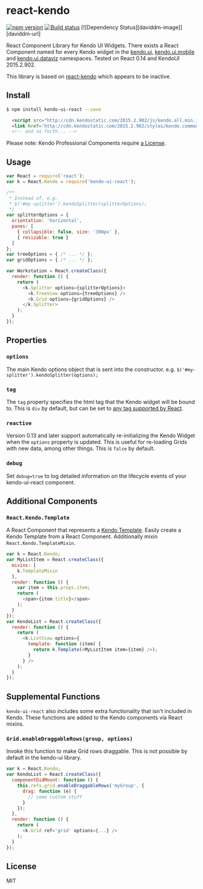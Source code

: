 # react-kendo

[![npm version][npm-image]][npm-url]
[![Build status][travis-image]][travis-url]
[![Dependency Status][daviddm-image]][daviddm-url]

React Component Library for Kendo UI Widgets. There exists a React Component
named for every Kendo widget in the
[kendo.ui](http://docs.telerik.com/kendo-ui/api/javascript/ui/ui), [kendo.ui.mobile](http://docs.telerik.com/kendo-ui/api/javascript/mobile/application) and [kendo.ui.dataviz](http://docs.telerik.com/kendo-ui/api/javascript/dataviz/ui/) namespaces.
Tested on React 0.14 and KendoUI 2015.2.902.

This library is based on [react-kendo](https://github.com/tjwebb/react-kendo) which appears to be inactive.

## Install

```sh
$ npm install kendo-ui-react --save
```

```html
  <script src="http://cdn.kendostatic.com/2015.2.902/js/kendo.all.min.js"></script>
  <link href='http://cdn.kendostatic.com/2015.2.902/styles/kendo.common.min.css' rel='stylesheet'>
  <!-- and so forth... -->
```

Please note: Kendo Professional Components require
[a License](http://www.telerik.com/purchase/kendo-ui).

## Usage
```js
var React = require('react');
var k = React.Kendo = require('kendo-ui-react');

/**
 * Instead of, e.g.
 * $('#my-splitter').kendoSplitter(splitterOptions);
 */
var splitterOptions = {
  orientation: 'horizontal',
  panes: [
    { collapsible: false, size: '300px' },
    { resizable: true }
  ]
};
var treeOptions = { /* ... */ };
var gridOptions = { /* ... */ };

var Workstation = React.createClass({
  render: function () {
    return (
      <k.Splitter options={splitterOptions}>
        <k.TreeView options={treeOptions} />
        <k.Grid options={gridOptions} />
      </k.Splitter>
    );
  }
});
```

## Properties

### `options`
The main Kendo options object that is sent into the constructor. e.g.
`$('#my-splitter').kendoSplitter(options);`

### `tag`
The `tag` property specifies the html tag that the Kendo widget will be bound
to. This is `div` by default, but can be set to
[any tag supported by React](http://facebook.github.io/react/docs/tags-and-attributes.html#html-elements).

### `reactive`
Version 0.13 and later support automatically re-initializing the Kendo Widget
when the `options` property is updated. This is useful for re-loading Grids
with new data, among other things. This is `false` by default.

### `debug`
Set `debug=true` to log detailed information on the lifecycle events of your
kendo-ui-react component.

## Additional Components

### `React.Kendo.Template`

A React Component that represents a [Kendo Template](http://docs.telerik.com/kendo-ui/framework/templates/overview).
Easily create a Kendo Template from a React Component. Additionally mixin
`React.Kendo.TemplateMixin`.

```js
var k = React.Kendo;
var MyListItem = React.createClass({
  mixins: [
    k.TemplateMixin
  ],
  render: function () {
    var item = this.props.item;
    return (
      <span>{item.title}</span>
    );
  }
});
var KendoList = React.createClass({
  render: function () {
    return (
      <k.ListView options={
        template: function (item) {
          return k.Template(<MyListItem item={item} />);
        }
      } />
    );
  }
});
```


## Supplemental Functions

`kendo-ui-react` also includes some extra functionality that isn't included in
Kendo. These functions are added to the Kendo components via React mixins.


### `Grid.enableDraggableRows(group, options)`

Invoke this function to make Grid rows draggable. This is not possible by
default in the kendo-ui library.

```js
var k = React.Kendo;
var KendoList = React.createClass({
  componentDidMount: function () {
    this.refs.grid.enableDraggableRows('myGroup', {
      drag: function (e) {
        // some custom stuff
      }
    });
  },
  render: function () {
    return (
      <k.Grid ref='grid' options={...} />
    );
  }
});
```


## License
MIT

[npm-image]: https://img.shields.io/npm/v/kendo-ui-react.svg?style=flat-square
[npm-url]: https://npmjs.org/package/kendo-ui-react
[travis-image]: https://img.shields.io/travis/jakubkottnauer/kendo-ui-react.svg?style=flat-square
[travis-url]: https://travis-ci.org/jakubkottnauer/kendo-ui-react